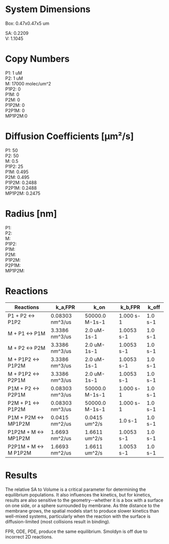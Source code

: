 # System Dimensions  
Box: 0.47x0.47x5 um  

SA: 0.2209  
V: 1.1045  

# Copy Numbers  
P1: 1 uM  
P2: 1 uM  
M: 17000 molec/um^2  
P1P2: 0	  
P1M: 0  
P2M: 0  
P1P2M: 0  
P2P1M: 0  
MP1P2M:0  	

# Diffusion Coefficients [µm²/s]  
P1: 50  
P2: 50  
M: 0.5  
P1P2: 25  
P1M: 0.495  
P2M: 0.495  
P1P2M: 0.2488  
P2P1M: 0.2488  
MP1P2M: 0.2475  

# Radius [nm] 
P1:   
P2:   
M:   
P1P2:   
P1M:   
P2M:  
P1P2M:  
P2P1M:  
MP1P2M:  

# Reactions
				
| Reactions | k_a,FPR| k_on| k_b,FPR| k_off|
| --- | --- | --- | --- | --- |
| P1 + P2 <-> P1P2 | 0.08303 nm^3/us | 50000.0 M-1s-1 | 1.000 s-1 | 1.0 s-1 |  
| M + P1 <-> P1M | 3.3386 nm^3/us | 2.0 uM-1s-1 | 1.0053 s-1 | 1.0 s-1 |  
| M + P2 <-> P2M | 3.3386 nm^3/us | 2.0 uM-1s-1 | 1.0053 s-1 | 1.0 s-1 |  
|M + P1P2 <-> P1P2M|		3.3386 nm^3/us|	2.0 uM-1s-1|	1.0053 s-1|	1.0 s-1|
|M + P1P2 <-> P2P1M|		3.3386 nm^3/us|	2.0 uM-1s-1|	1.0053 s-1|	1.0 s-1|
|P1M + P2 <-> P2P1M|		0.08303 nm^3/us|	50000.0 M-1s-1|	1.000 s-1|	1.0 s-1|
|P2M + P1 <-> P1P2M|		0.08303 nm^3/us|	50000.0 M-1s-1|	1.000 s-1|	1.0 s-1|
|P1M + P2M <-> MP1P2M|		0.0415 nm^2/us|	0.0415 um^2/s|	1.0 s-1|	1.0 s-1|
|P1P2M + M <-> MP1P2M|		1.6693 nm^2/us|	1.6611 um^2/s|	1.0053 s-1|	1.0 s-1|
|P2P1M + M <-> M P1P2M|		1.6693 nm^2/us|	1.6611 um^2/s|	1.0053 s-1|	1.0 s-1|

# Results
The relative SA to Volume is a critical parameter for determining the equilibrium populations. It also influences the kinetics, but for kinetics, results are also sensitive to the geometry--whether it is a box with a surface on one side, or a sphere surrounded by membrane.
As thte distance to the membrane grows, the spatial models start to produce slower kinetics than well-mixed systems, particularly when the reaction with the surface is diffusion-limited (most collisions result in binding). 

FPR, ODE, PDE, produce the same equilibrium. Smoldyn is off due to incorrect 2D reactions.
